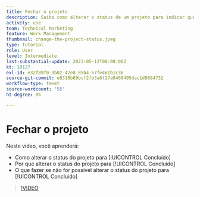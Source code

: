 ```yaml
---
title: Fechar o projeto
description: Saiba como alterar o status de um projeto para indicar que o trabalho foi concluído.
activity: use
team: Technical Marketing
feature: Work Management
thumbnail: change-the-project-status.jpeg
type: Tutorial
role: User
level: Intermediate
last-substantial-update: 2023-05-12T00:00:00Z
kt: 10127
exl-id: e32f89f0-9b02-42e8-85b4-57fe461b1c36
source-git-commit: e8318b89bcf2fb3a6f27a9468495dac1d9084732
workflow-type: tm+mt
source-wordcount: '55'
ht-degree: 0%

---
```


# Fechar o projeto

Neste vídeo, você aprenderá:

* Como alterar o status do projeto para [!UICONTROL Concluído]
* Por que alterar o status do projeto para [!UICONTROL Concluído]
* O que fazer se não for possível alterar o status do projeto para [!UICONTROL Concluído]

>[!VIDEO](https://video.tv.adobe.com/v/3419336/?quality=12&learn=on)

